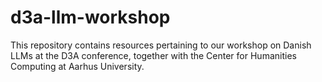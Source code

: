 # d3a-llm-workshop
This repository contains resources pertaining to our workshop on Danish LLMs at the D3A conference, together with the Center for Humanities Computing at Aarhus University.
